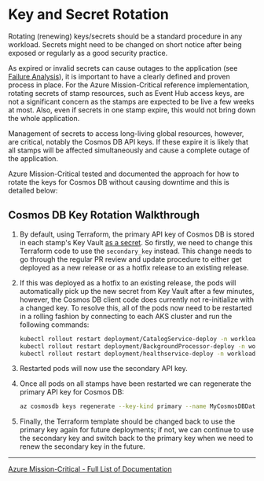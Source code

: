 # Key and Secret Rotation

Rotating (renewing) keys/secrets should be a standard procedure in any workload. Secrets might need to be changed on short notice after being exposed or regularly as a good security practice.

As expired or invalid secrets can cause outages to the application (see [Failure Analysis](./Health-Failure-Analysis.md#stamp-application)), it is important to have a clearly defined and proven process in place. For the Azure Mission-Critical reference implementation, rotating secrets of stamp resources, such as Event Hub access keys, are not a significant concern as the stamps are expected to be live a few weeks at most. Also, even if secrets in one stamp expire, this would not bring down the whole application.

Management of secrets to access long-living global resources, however, are critical, notably the Cosmos DB API keys. If these expire it is likely that all stamps will be affected simultaneously and cause a complete outage of the application.

Azure Mission-Critical tested and documented the approach for how to rotate the keys for Cosmos DB without causing downtime and this is detailed below:

## Cosmos DB Key Rotation Walkthrough

1) By default, using Terraform, the primary API key of Cosmos DB is stored in each stamp's Key Vault [as a secret](/src/infra/workload/releaseunit/modules/stamp/keyvault-secrets.tf). So firstly, we need to change this Terraform code to use the `secondary_key` instead. This change needs to go through the regular PR review and update procedure to either get deployed as a new release or as a hotfix release to an existing release.
1) If this was deployed as a hotfix to an existing release, the pods will automatically pick up the new secret from Key Vault after a few minutes, however, the Cosmos DB client code does currently not re-initialize with a changed key. To resolve this, all of the pods now need to be restarted in a rolling fashion by connecting to each AKS cluster and run the following commands:

    ```bash
    kubectl rollout restart deployment/CatalogService-deploy -n workload
    kubectl rollout restart deployment/BackgroundProcessor-deploy -n workload
    kubectl rollout restart deployment/healthservice-deploy -n workload
    ```

1) Restarted pods will now use the secondary API key.
1) Once all pods on all stamps have been restarted we can regenerate the primary API key for Cosmos DB:

    ```bash
    az cosmosdb keys regenerate --key-kind primary --name MyCosmosDBDatabaseAccount --resource-group MyResourceGroup
    ```

1) Finally, the Terraform template should be changed back to use the primary key again for future deployments; if not, we can continue to use the secondary key and switch back to the primary key when we need to renew the secondary key in the future.

---

[Azure Mission-Critical - Full List of Documentation](/docs/README.md)
